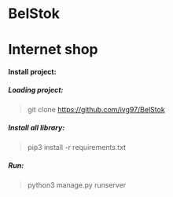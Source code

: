 # BelStok
# Internet shop

#### Install project:

##### Loading project:
> git clone https://github.com/ivg97/BelStok

##### Install all library:
> pip3 install -r requirements.txt

##### Run:
> python3 manage.py runserver
